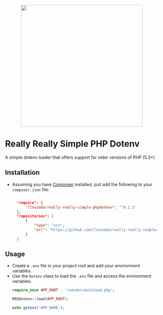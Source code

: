 <div align="center">
  <img src="https://github.com/llouzada/really-really-simple-phpdotenv/blob/main/assets/img/rrsdotenv-logo.webp" width=400">
</div>

# Really Really Simple PHP Dotenv

A simple dotenv loader that offers support for older versions of PHP (5.3+)


## Installation

- Assuming you have [Composer](https://getcomposer.org/) installed, just add the following to your `composer.json` file:
  ```json
  
    "require": {
        "llouzada/really-really-simple-phpdotenv": "^0.1.1"
    },
    "repositories": [
        {
            "type": "vcs",
            "url": "https://github.com/llouzada/really-really-simple-phpdotenv.git"
        }
    ]
  ```

## Usage

- Create a `.env` file in your project root and add your environment variables.
- Use the `Dotenv` class to load the `.env` file and access the environment variables.
  ```php
  require_once APP_ROOT . '/vendor/autoload.php';

  RRSDotenv::load(APP_ROOT);

  echo getenv('APP_NAME');
  ```


